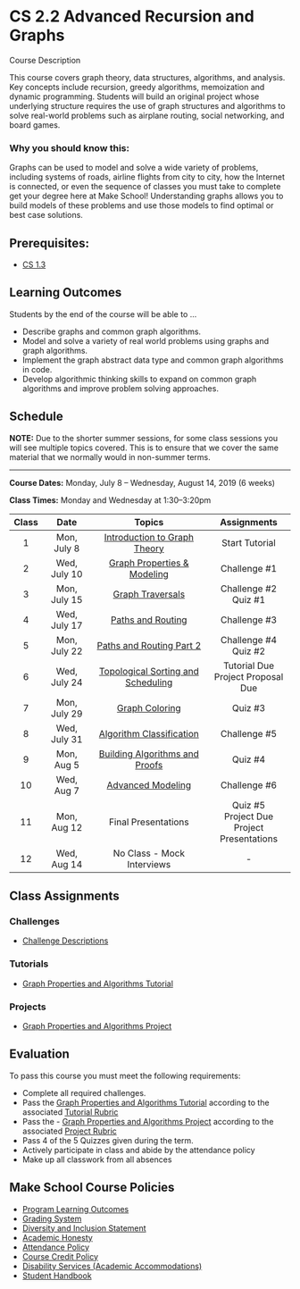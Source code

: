 # CS 2.2 Advanced Recursion and Graphs

Course Description

This course covers graph theory, data structures, algorithms, and analysis. Key concepts include recursion, greedy algorithms, memoization and dynamic programming. Students will build an original project whose underlying structure requires the use of graph structures and algorithms to solve real-world problems such as airplane routing, social networking, and board games.


### Why you should know this:

Graphs can be used to model and solve a wide variety of problems, including systems of roads, airline flights from city to city, how the Internet is connected, or even the sequence of classes you must take to complete get your degree here at Make School!  Understanding graphs allows you to build models of these problems and use those models to find optimal or best case solutions.


## Prerequisites:  

- [CS 1.3](https://github.com/Make-School-Courses/CS-1.3-Core-Data-Structures)

## Learning Outcomes

Students by the end of the course will be able to ...

- Describe graphs and common graph algorithms.
- Model and solve a variety of real world problems using graphs and graph algorithms.
- Implement the graph abstract data type and common graph algorithms in code.
- Develop algorithmic thinking skills to expand on common graph algorithms and improve problem solving approaches.


## Schedule

**NOTE:** Due to the shorter summer sessions, for some class sessions you will see multiple topics covered. This is to ensure that we cover the same material that we normally would in non-summer terms.


---
**Course Dates:** Monday, July 8 – Wednesday, August 14, 2019 (6 weeks)

**Class Times:** Monday and Wednesday at 1:30–3:20pm



| Class |          Date          |                 Topics    | Assignments |  
|:-----:|:----------------------:|:---------------------------------------:| :--------------------------------: |  
|  1 |  Mon, July 8                         | [Introduction to Graph Theory] | Start Tutorial |  
|  2 |  Wed, July 10                      |  [Graph Properties & Modeling]  | Challenge #1  |  
|  3 |  Mon, July 15  |                         [Graph Traversals] | Challenge #2 <br> Quiz #1 |  
|  4 |  Wed, July 17 | [Paths and Routing] | Challenge #3|  
|  5 |  Mon, July 22 | [Paths and Routing Part 2] |  Challenge #4 <br> Quiz #2  |  
|  6 |  Wed, July 24   | [Topological Sorting and Scheduling] | Tutorial Due <br>  Project Proposal Due |  
|  7 |  Mon, July 29                        | [Graph Coloring] | Quiz #3  |  
|  8 |  Wed, July 31                    | [Algorithm Classification] | Challenge #5 |  
|  9 |  Mon, Aug 5                        | [Building Algorithms and Proofs]  | Quiz #4 |  
| 10 |  Wed, Aug 7                        | [Advanced Modeling] | Challenge #6 |  
| 11 |  Mon, Aug 12                           |  Final Presentations  |  Quiz #5 <br> Project Due <br> Project Presentations | .  
| 12 |  Wed, Aug 14                        | No Class - Mock Interviews | - |  



[Introduction to Graph Theory]: Lessons/1.Intro-Graph-Theory.md
[Graph Properties & Modeling]: Lessons/2.Graph-Properties.md
[Graph Traversals]: Lessons/3.Graph-Traversals.md
[Paths and Routing]: Lessons/4.Routing.md
[Paths and Routing Part 2]: Lessons/5.Routing-2.md
[Topological Sorting and Scheduling]: Lessons/6.Scheduling.md
[Graph Coloring]: Lessons/7.Graph-Coloring.md
[Algorithm Classification]: Lessons/8.Algorithm-Classification.md
[Building Algorithms and Proofs]: Lessons/9.Building-Algoritms.md
[Advanced Modeling]: Lessons/10.Advanced-Modeling.md

## Class Assignments

### Challenges
- [Challenge Descriptions](Assignments/Challenges.md)
### Tutorials

- [Graph Properties and Algorithms Tutorial](Assignments/Graph-Tutorial.md)

### Projects

- [Graph Properties and Algorithms Project](Assignments/Graph-Project.md)

## Evaluation

To pass this course you must meet the following requirements:

- Complete all required challenges.
- Pass the [Graph Properties and Algorithms Tutorial](Assignments/Graph-Tutorial.md) according to the associated [Tutorial Rubric](Assignments/Graph-Tutorial-Rubric.md)
- Pass the - [Graph Properties and Algorithms Project](Assignments/Graph-Project.md)  according to the associated [Project Rubric](Assignments/Graph-Project-Rubric.md)
- Pass 4 of the 5 Quizzes given during the term.
- Actively participate in class and abide by the attendance policy
- Make up all classwork from all absences

## Make School Course Policies

- [Program Learning Outcomes](https://make.sc/program-learning-outcomes)
- [Grading System](https://make.sc/grading-system)
- [Diversity and Inclusion Statement](https://make.sc/diversity-and-inclusion-statement)
- [Academic Honesty](https://make.sc/academic-honesty-policy)
- [Attendance Policy](https://make.sc/attendance-policy)
- [Course Credit Policy](https://make.sc/course-credit-policy)
- [Disability Services (Academic Accommodations)](https://make.sc/disability-services)
- [Student Handbook](https://make.sc/student-handbook)
